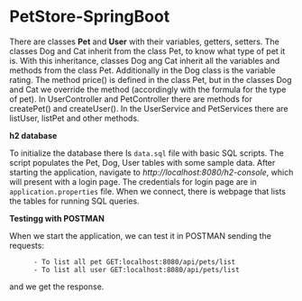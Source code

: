 # PetStore-SpringBoot


There are classes **Pet** and **User** with their variables, getters, setters. The classes Dog and Cat inherit from the class Pet, to know what type of pet it is. With this inheritance, classes Dog ang Cat inherit all the variables and methods from the class Pet. Additionally in the Dog class is the variable rating. The method price() is defined in the class Pet, but in the classes Dog and Cat we override the method (accordingly with the formula for the type of pet).  In UserController and PetController there are methods for createPet() and createUser(). In the UserService and PetServices there are listUser, listPet and other methods.

**h2 database**

To initialize the database there Is `data.sql` file with basic SQL scripts. The script populates the Pet, Dog, User tables with some sample data. After starting the application, navigate to *http://localhost:8080/h2-console*, which will present with a login page. The credentials for login page are in `application.properties` file. When we connect, there is webpage that lists the tables for running SQL queries.


**Testingg with POSTMAN**

When we start the application, we can test it in POSTMAN sending the requests:

          - To list all pet GET:localhost:8080/api/pets/list
          - To list all user GET:localhost:8080/api/pets/list
          
and we get the response.
